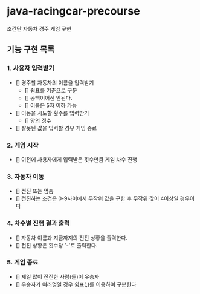 # java-racingcar-precourse

초간단 자동차 경주 게임 구현

## 기능 구현 목록

### 1. 사용자 입력받기
  - [] 경주할 자동차의 이름을 입력받기
    - [] 쉼표를 기준으로 구분
    - [] 공백이어선 안된다.
    - [] 이름은 5자 이하 가능
  - [] 이동을 시도할 횟수를 입력받기
    - [] 양의 정수
  - [] 잘못된 값을 입력할 경우 게임 종료
### 2. 게임 시작
  - [] 이전에 사용자에게 입력받은 횟수만큼 게임 차수 진행 
### 3. 자동차 이동
  - [] 전진 또는 멈춤
  - [] 전진하는 조건은 0-9사이에서 무작위 값을 구한 후 무작위 값이 4이상일 경우이다
### 4. 차수별 진행 결과 출력
  - [] 자동차 이름과 지금까지의 전진 상황을 출력한다.  
  - [] 전진 상황은 횟수당 '-'로 출력한다.
### 5. 게임 종료 
  - [] 제일 많이 전진한 사람(들)이 우승자
  - [] 우승자가 여러명일 경우 쉼표(,)를 이용하여 구분한다
